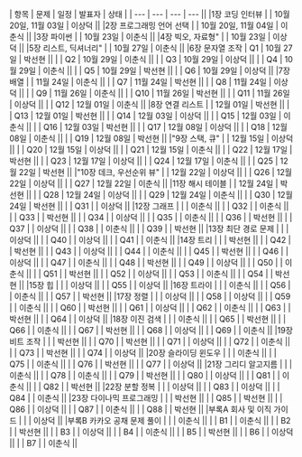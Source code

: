 | 항목 | 문제 | 일정 | 발표자 | 상태 |
| --- | --- | --- | --- ||
|1장 코딩 인터뷰 |  | 10월 20일, 11월 03일 | 이상덕 ||
|2장 프로그래밍 언어 선택 |  | 10월 20일, 11월 04일 | 이춘식 ||
|3장 파이썬 |  | 10월 23일 | 이춘식 ||
|4장 빅오, 자료형" |  | 10월 23일 | 이상덕 ||
|5장 리스트, 딕셔너리" |  | 10월 27일 | 이춘식 ||
|6장 문자열 조작 | Q1 | 10월 27일 | 박선현 ||
| | Q2 | 10월 29일 | 이춘식 ||
| | Q3 | 10월 29일 | 이상덕 ||
| | Q4 | 10월 29일 | 이춘식 ||
| | Q5 | 10월 29일 | 박선현 ||
| | Q6 | 10월 29일 | 이상덕 ||
|7장 배열 |  | 11월 24일 | 이춘식 ||
| | Q7 | 11월 24일 | 박선현 ||
| | Q8 | 11월 24일 | 이상덕 ||
| | Q9 | 11월 26일 | 이춘식 ||
| | Q10 | 11월 26일 | 박선현 ||
| | Q11 | 11월 26일 | 이상덕 ||
| | Q12 | 12월 01일 | 이춘식 ||
|8장 연결 리스트 |  | 12월 01일 | 박선현 ||
| | Q13 | 12월 01일 | 박선현 ||
| | Q14 | 12월 03일 | 이상덕 ||
| | Q15 | 12월 03일 | 이춘식 ||
| | Q16 | 12월 03일 | 박선현 ||
| | Q17 | 12월 08일 | 이상덕 ||
| | Q18 | 12월 08일 | 이춘식 ||
| | Q19 | 12월 08일 | 박선현 ||
|"9장 스택, 큐" |  | 12월 15일 | 이상덕 ||
| | Q20 | 12월 15일 | 이상덕 ||
| | Q21 | 12월 15일 | 이춘식 ||
| | Q22 | 12월 17일 | 박선현 ||
| | Q23 | 12월 17일 | 이상덕 ||
| | Q24 | 12월 17일 | 이춘식 ||
| | Q25 | 12월 22일 | 박선현 ||
|"10장 데크, 우선순위 뷰" |  | 12월 22일 | 이상덕 ||
| | Q26 | 12월 22일 | 이상덕 ||
| | Q27 | 12월 22일 | 이춘식 ||
|11장 해시 테이블 |  | 12월 24일 | 박선현 ||
| | Q28 | 12월 24일 | 이상덕 ||
| | Q29 | 12월 24일 | 이춘식 ||
| | Q30 | 12월 24일 | 박선현 ||
| | Q31 |  | 이상덕 ||
|12장 그래프 |  |  | 이춘식 ||
| | Q32 |  | 이춘식 ||
| | Q33 |  | 박선현 ||
| | Q34 |  | 이상덕 ||
| | Q35 |  | 이춘식 ||
| | Q36 |  | 박선현 ||
| | Q37 |  | 이상덕 ||
| | Q38 |  | 이춘식 ||
| | Q39 |  | 박선현 ||
|13장 최단 경로 문제 |  |  | 이상덕 ||
| | Q40 |  | 이상덕 ||
| | Q41 |  | 이춘식 ||
|14장 트리 |  |  | 박선현 ||
| | Q42 |  | 박선현 ||
| | Q43 |  | 이상덕 ||
| | Q44 |  | 이춘식 ||
| | Q45 |  | 박선현 ||
| | Q46 |  | 이상덕 ||
| | Q47 |  | 이춘식 ||
| | Q48 |  | 박선현 ||
| | Q49 |  | 이상덕 ||
| | Q50 |  | 이춘식 ||
| | Q51 |  | 박선현 ||
| | Q52 |  | 이상덕 ||
| | Q53 |  | 이춘식 ||
| | Q54 |  | 박선현 ||
|15장 힙 |  |  | 이상덕 ||
| | Q55 |  | 이상덕 ||
|16장 트라이 |  |  | 이춘식 ||
| | Q56 |  | 이춘식 ||
| | Q57 |  | 박선현 ||
|17장 정렬 |  |  | 이상덕 ||
| | Q58 |  | 이상덕 ||
| | Q59 |  | 이춘식 ||
| | Q60 |  | 박선현 ||
| | Q61 |  | 이상덕 ||
| | Q62 |  | 이춘식 ||
| | Q63 |  | 박선현 ||
| | Q64 |  | 이상덕 ||
|18장 이진 검색 |  |  | 이춘식 ||
| | Q65 |  | 박선현 ||
| | Q66 |  | 이춘식 ||
| | Q67 |  | 박선현 ||
| | Q68 |  | 이상덕 ||
| | Q69 |  | 이춘식 ||
|19장 비트 조작 |  |  | 박선현 ||
| | Q70 |  | 박선현 ||
| | Q71 |  | 이상덕 ||
| | Q72 |  | 이춘식 ||
| | Q73 |  | 박선현 ||
| | Q74 |  | 이상덕 ||
|20장 슬라이딩 윈도우 |  |  | 이춘식 ||
| | Q75 |  | 이춘식 ||
| | Q76 |  | 박선현 ||
| | Q77 |  | 이상덕 ||
|21장 그리디 알고지름 |  |  | 이춘식 ||
| | Q78 |  | 이춘식 ||
| | Q79 |  | 박선현 ||
| | Q80 |  | 이상덕 ||
| | Q81 |  | 이춘식 ||
| | Q82 |  | 박선현 ||
|22장 분할 정복 |  |  | 이상덕 ||
| | Q83 |  | 이상덕 ||
| | Q84 |  | 이춘식 ||
|23장 다이나믹 프로그래밍 |  |  | 박선현 ||
| | Q85 |  | 박선현 ||
| | Q86 |  | 이상덕 ||
| | Q87 |  | 이춘식 ||
| | Q88 |  | 박선현 ||
|부록A 회사 및 이직 가이드 |  |  | 이상덕 ||
|부록B 카카오 공채 문제 풀이 |  |  | 이춘식 ||
| | B1 |  | 이춘식 ||
| | B2 |  | 박선현 ||
| | B3 |  | 이상덕 ||
| | B4 |  | 이춘식 ||
| | B5 |  | 박선현 ||
| | B6 |  | 이상덕 ||
| | B7 |  | 이춘식 ||
